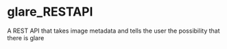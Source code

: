 # glare_RESTAPI
A REST API that takes image metadata and tells the user the possibility that there is glare
